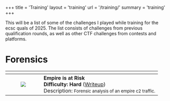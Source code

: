 +++
title = 'Training'
layout = 'training'
url = '/training/'
summary = 'training'
+++

This will be a list of some of the challenges I played while training for the ecsc quals of 2025. The list consists of challenges from previous qualification rounds, as well as other CTF challenges from contests and platforms.   

# Forensics 
<table>
    <thead>
        <tr>
            <th></th>
            <th></th>
        </tr>
    </thead>
    <tbody>
        <tr>
            <td>
                <figure class="align-center ">
                    <img loading="lazy" src="/posts/training/empirec2.jpg" /> 
                </figure>
            </td>
            <td>
                <strong>Empire is at Risk<br>Difficulty: Hard</strong> (<a href="https://connar.github.io/ctfwriteups/empire/">Writeup</a>) <br> Description: <small>Forensic analysis of an empire c2 traffic.</small>
            </td> 
        </tr>
    </tbody>
</table>

</table> 